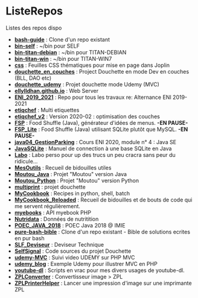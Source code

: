 # ListeRepos
Listes des repos dispo

- [**bash-guide**](https://github.com/ellylldhan/bash-guide) : Clone d'un repo existant
- [**bin-self**](https://github.com/ellylldhan/bin-self) : ~/bin pour SELF
- [**bin-titan-debian**](https://github.com/ellylldhan/bin-titan-debian) : ~/bin pour TITAN-DEBIAN
- [**bin-titan-win**](https://github.com/ellylldhan/bin-titan-win) : ~/bin pour TITAN-WIN7
- [**css**](https://github.com/Ellylldhan/css.git) : Feuilles CSS thématiques pour mise en page dans Joplin
- [**douchette_en_couches**](https://github.com/Ellylldhan/douchette_en_couches.git) : Project Douchette en mode Dev en couches (BLL, DAO etc)
- [**douchette_udemy**](https://github.com/Ellylldhan/douchette_udemy.git) : Projet douchette mode Udemy (MVC)
- [**ellylldhan.github.io**](https://github.com/Ellylldhan/ellylldhan.github.io.git) : Web Server
- [**ENI_2019_2021**](https://github.com/Ellylldhan/ENI_2019_2021.git) : Repo pour tous les travaux re: Alternance ENI 2019-2021
- [**etiqchef**](https://github.com/Ellylldhan/etiqchef.git) : Multi etiquettes
- [**etiqchef_v2**](https://github.com/Ellylldhan/etiqchef_v2.git) : Version 2020-02 : optimisation des couches
- [**FSP**](https://github.com/Ellylldhan/FSP.git) : Food Shuffle (Java), générateur d'idées de menus. **-EN PAUSE-**
- [**FSP_Lite**](https://github.com/Ellylldhan/FSP_Lite.git) : Food Shuffle (Java) utilisant SQLite plutôt que MySQL. **-EN PAUSE-**
- [**java04_GestionParking**](https://github.com/Ellylldhan/java04_GestionParking.git) : Cours ENI 2020, module n° 4 : Java SE
- [**JavaSQLite**](https://github.com/Ellylldhan/JavaSQLite.git) : Manuel de connection à une base SQLite en Java
- [**Labo**](https://github.com/Ellylldhan/Labo.git) : Labo perso pour up des trucs un peu cracra sans peur du ridicule...
- [**MesOutils**](https://github.com/Ellylldhan/MesOutils.git) : Recueil de bidouilles utiles
- [**Moutou_Java**](https://github.com/Ellylldhan/Moutou_Java.git) : Projet "Moutou" version Java
- [**Moutou_Python**](https://github.com/Ellylldhan/Moutou_Python.git) : Projet "Moutou" version Python
- [**multiprint**](https://github.com/Ellylldhan/multiprint.git) : projet douchette
- [**MyCookbook**](https://github.com/Ellylldhan/MyCookbook.git) : Recipes in python, shell, batch
- [**MyCookbook_Reloaded**](https://github.com/Ellylldhan/MyCookbook_Reloaded.git) : Recueil de bidouilles et de bouts de code qui me servent régulièrement.
- [**myebooks**](https://github.com/Ellylldhan/myebooks.git) : API myebook PHP
- [**Nutridata**](https://github.com/Ellylldhan/Nutridata.git) : Données de nutritition
- [**POEC_JAVA_2018**](https://github.com/ellylldhan/POEC_JAVA_2018) : POEC Java 2018 @ IMIE
- [**pure-bash-bible**](https://github.com/Ellylldhan/pure-bash-bible.git) : Clone d'un repo existant - Bible de solutions ecrites en pur bash
- [**SLF_Deviseur**](https://github.com/Ellylldhan/SLF_Deviseur.git) : Deviseur Technique
- [**SelfSignal**](https://github.com/Ellylldhan/SelfSignal.git) : Code sources du projet Douchette
- [**udemy-MVC**](https://github.com/Ellylldhan/udemy-MVC.git) : Suivi video UDEMY sur PHP MVC
- [**udemy_blog**](https://github.com/Ellylldhan/udemy_blog.git) : Exemple Udemy pour illustrer MVC en PHP
- [**youtube-dl**](https://github.com/Ellylldhan/youtube-dl.git) : Scripts en vrac pour mes divers usages de youtube-dl.
- [**ZPLConverter**](https://github.com/Ellylldhan/ZPLConverter.git) : Convertisseur image > ZPL
- [**ZPLPrinterHelper**](https://github.com/Ellylldhan/ZPLPrinterHelper.git) : Lancer une impression d'image sur une imprimante ZPL
